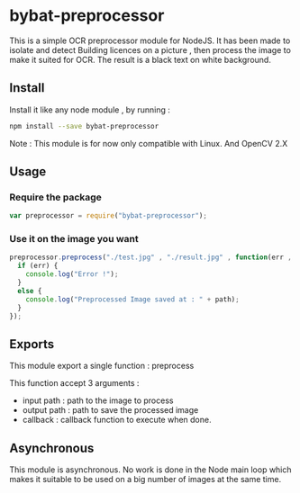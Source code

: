 # bybat-preprocessor

This is a simple OCR preprocessor module for NodeJS.
It has been made to isolate and detect Building licences on a picture , then process the image to make it suited for OCR. The result is a black text on white background.

## Install

Install it like any node module , by running :

```sh
npm install --save bybat-preprocessor
```

Note : This module is for now only compatible with Linux. And OpenCV 2.X

## Usage

### Require the package 

```js
var preprocessor = require("bybat-preprocessor");
```

### Use it on the image you want 

```js
preprocessor.preprocess("./test.jpg" , "./result.jpg" , function(err , path) {
  if (err) {
    console.log("Error !");
  }
  else {
    console.log("Preprocessed Image saved at : " + path);
  }
});
```

## Exports

This module export a single function : preprocess

This function accept 3 arguments : 

* input path   : path to the image to process
* output path : path to save the processed image
* callback  : callback function to execute when done.

## Asynchronous

This module is asynchronous. No work is done in the Node main loop which makes it suitable to be used on a big number of images at the same time.
